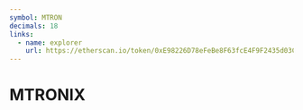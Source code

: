 ```yaml
---
symbol: MTRON
decimals: 18
links:
  - name: explorer
    url: https://etherscan.io/token/0xE98226D78eFeBe8F63fcE4F9F2435d03C3c2d97a
---
```


# MTRONIX
